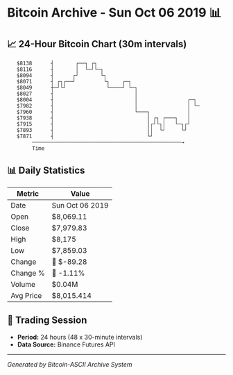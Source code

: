 # Bitcoin Archive - Sun Oct 06 2019 📊

## 📈 24-Hour Bitcoin Chart (30m intervals)

```
   $8138      ┤       ┌──┐ ┌┐                                  
   $8116      ┤       │  └─┘└─┐                                
   $8094      ┤      ┌┘       └┐                               
   $8071      ┤ ┌┐┌──┘         └┐    ┌─┐                       
   $8049      ┼─┘└┘             └────┘ └─┐                     
   $8027      ┤                          │                     
   $8004      ┤                          │                ┌─┐  
   $7982      ┤                          │                │ └─ 
   $7960      ┤                          └───┐            │    
   $7938      ┤                              │ ┌┐ ┌───┐   │    
   $7915      ┤                              │┌┘└┐│   └─┐┌┘    
   $7893      ┤                              ││  └┘     └┘     
   $7871      ┤                              └┘                
        ────────────────────────────────────────────────→
        Time
```

## 📊 Daily Statistics

| Metric | Value |
|--------|-------|
| Date | Sun Oct 06 2019 |
| Open | $8,069.11 |
| Close | $7,979.83 |
| High | $8,175 |
| Low | $7,859.03 |
| Change | 🔴 $-89.28 |
| Change % | 🔴 -1.11% |
| Volume | $0.04M |
| Avg Price | $8,015.414 |

## 📅 Trading Session

- **Period:** 24 hours (48 x 30-minute intervals)
- **Data Source:** Binance Futures API

---
*Generated by Bitcoin-ASCII Archive System*
